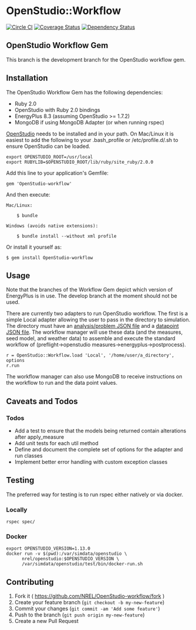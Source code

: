 # OpenStudio::Workflow

[![Circle CI](https://circleci.com/gh/NREL/OpenStudio-workflow-gem/tree/develop.svg?style=svg)](https://circleci.com/gh/NREL/OpenStudio-workflow-gem/tree/develop)
[![Coverage Status](https://coveralls.io/repos/NREL/OpenStudio-workflow-gem/badge.svg?branch=develop&service=github)](https://coveralls.io/github/NREL/OpenStudio-workflow-gem?branch=develop)
[![Dependency Status](https://www.versioneye.com/user/projects/5531fb7b10e714121100102e/badge.svg?style=flat)](https://www.versioneye.com/user/projects/5531fb7b10e714121100102e)

## OpenStudio Workflow Gem

This branch is the development branch for the OpenStudio workflow gem. 
## Installation

The OpenStudio Workflow Gem has the following dependencies:

* Ruby 2.0
* OpenStudio with Ruby 2.0 bindings
* EnergyPlus 8.3 (assuming OpenStudio >= 1.7.2)
* MongoDB if using MongoDB Adapter (or when running rspec)

[OpenStudio](http://developer.nrel.gov/downloads/buildings/openstudio/builds/) needs to be installed
and in your path.  On Mac/Linux it is easiest to add the following to your .bash_profile or /etc/profile.d/<file>.sh to ensure OpenStudio can be loaded.

    export OPENSTUDIO_ROOT=/usr/local
    export RUBYLIB=$OPENSTUDIO_ROOT/lib/ruby/site_ruby/2.0.0

Add this line to your application's Gemfile:

    gem 'OpenStudio-workflow'

And then execute:
    
    Mac/Linux:

        $ bundle
        
    Windows (avoids native extensions):
    
        $ bundle install --without xml profile

Or install it yourself as:
    
    $ gem install OpenStudio-workflow
    
## Usage

Note that the branches of the Workflow Gem depict which version of EnergyPlus is in use. The develop branch at the
moment should not be used.

There are currently two adapters to run OpenStudio workflow. The first is a simple Local adapter
allowing the user to pass in the directory to simulation. The directory must have an
[analysis/problem JSON file](spec/files/local_ex1/analysis_1.json) and a [datapoint JSON file](spec/files/local_ex1/datapoint_1.json).
The workflow manager will use these data (and the measures, seed model, and weather data) to assemble and
execute the standard workflow of (preflight->openstudio measures->energyplus->postprocess).

    r = OpenStudio::Workflow.load 'Local', '/home/user/a_directory', options
    r.run

The workflow manager can also use MongoDB to receive instructions on the workflow to run and the data point values.

## Caveats and Todos

### Todos

* Add a test to ensure that the models being returned contain alterations after apply_measure
* Add unit tests for each util method
* Define and document the complete set of options for the adapter and run classes
* Implement better error handling with custom exception classes

## Testing

The preferred way for testing is to run rspec either natively or via docker.

### Locally

```
rspec spec/
```

### Docker

```
export OPENSTUDIO_VERSION=1.13.0
docker run -v $(pwd):/var/simdata/openstudio \
      nrel/openstudio:$OPENSTUDIO_VERSION \
      /var/simdata/openstudio/test/bin/docker-run.sh
```

## Contributing

1. Fork it ( https://github.com/NREL/OpenStudio-workflow/fork )
2. Create your feature branch (`git checkout -b my-new-feature`)
3. Commit your changes (`git commit -am 'Add some feature'`)
4. Push to the branch (`git push origin my-new-feature`)
5. Create a new Pull Request
